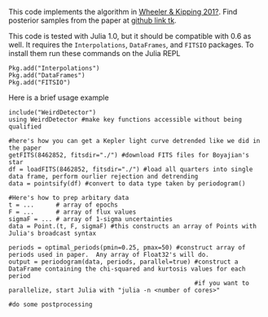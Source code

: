 This code implements the algorithm in [Wheeler & Kipping 201?]().  Find posterior samples from the paper at [github link tk]().

This code is tested with Julia 1.0, but it should be compatible with 0.6 as well.  It requires the `Interpolations`, `DataFrames`, and `FITSIO` packages.  To install them run these commands on the Julia REPL

    Pkg.add("Interpolations")
    Pkg.add("DataFrames")
    Pkg.add("FITSIO")

Here is a brief usage example

    include("WeirdDetector")
    using WeirdDetector #make key functions accessible without being qualified
    
    #here's how you can get a Kepler light curve detrended like we did in the paper
    getFITS(8462852, fitsdir="./") #download FITS files for Boyajian's star
    df = loadFITS(8462852, fitsdir="./") #load all quarters into single data frame, perform ourlier rejection and detrending
    data = pointsify(df) #convert to data type taken by periodogram()

    #Here's how to prep arbitary data
    t = ...      # array of epochs
    F = ...      # array of flux values
    sigmaF = ... # array of 1-sigma uncertainties
    data = Point.(t, F, sigmaF) #this constructs an array of Points with Julia's broadcast syntax

    periods = optimal_periods(pmin=0.25, pmax=50) #construct array of periods used in paper.  Any array of Float32's will do.
    output = periodogram(data, periods, parallel=true) #construct a DataFrame containing the chi-squared and kurtosis values for each period
                                                       #if you want to parallelize, start Julia with "julia -n <number of cores>"
    
    #do some postprocessing 
    
